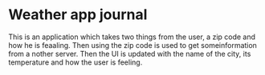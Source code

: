 # Weather app journal
 
This is an application which takes two things from the user, a zip code and how he is feaaling. Then using the zip code is used to get someinformation from a nother server. Then the UI is updated with the name of the city, its temperature and how the user is feeling.
